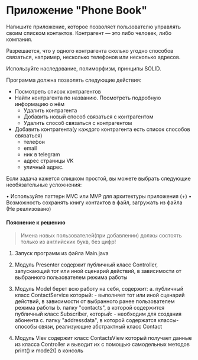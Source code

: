 # Приложение "Phone Book"
 
Напишите приложение, которое позволяет пользователю управлять своим списком контактов.
Контрагент — это либо человек, либо компания.

Разрешается, что у одного контрагента сколько угодно способов связаться, например, несколько телефонов или несколько адресов.

Используйте наследование, полиморфизм, принципы SOLID.

Программа должна позволять следующие действия:
* Посмотреть список контрагентов
* Найти контрагента по названию. Посмотреть подробную информацию о нём
    - Удалить контрагента
    - Добавить новый способ связаться с контрагентом
    - Удалить способ связаться с контрагентом
* Добавить контрагента(у каждого контрагента есть список способов связаться)
    - телефон
    - email 
    - ник в telegram
    - адрес страницы VK
    - уличный адрес.

Если задача кажется слишком простой, вы можете выбрать следующие необязательные усложнения:

• Используйте паттерн MVC или MVP для архитектуры приложения (+)
• Возможность сохранять книгу контактов в файл, загружать из файла (Не реализовано)


#### Пояснение к решению

>Имена новых пользователей(при добавлении) должы состоять только из английских букв, без цифр!

1. Запуск программ из файла Main.java

2. Модуль Presenter содержит публичный класс Controller,
    запускающий тот или иной сценарий действий, в зависимости от выбранного
    пользователем режима работы

3. Модуль Model берет всю работу на себя, содержит:
    а. публичный класс ContactService который:
        - выполняет тот или иной сценарий действий, в зависимости от выбранного ранее 
        пользователем режима работы
    b. папку "contacts", в которой содержится публичный класс Subscriber, который:
        - необходим для создания абонента 
    с. папку "addressdata", в которой содержатся классы-способы связи, реализующие абстрактный класс Contact
        
4. Модуль Viev содержит класс ContactsView который получает данные из 
   класса Controller и выводит их с помощью самодельных методов print() и mode2() 
   в консоль 